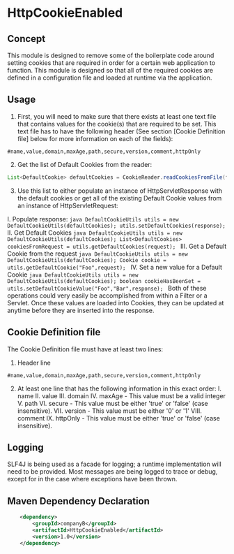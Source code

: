 # HttpCookieEnabled

## Concept
This module is designed to remove some of the boilerplate code around setting cookies that are required in order for a 
certain web application to function. This module is designed so that all of the required cookies are defined in a configuration
file and loaded at runtime via the application. 

## Usage
1. First, you will need to make sure that there exists at least one text file that contains values for the cookie(s) that are required to be set. This text file has to have the following header (See section [Cookie Definition file] below for more information on each of the fields):

 ```
 #name,value,domain,maxAge,path,secure,version,comment,httpOnly
 ```
2. Get the list of Default Cookies from the reader:

 ```java
 List<DefaultCookie> defaultCookies = CookieReader.readCookiesFromFile(filename);
 ```
3. Use this list to either populate an instance of HttpServletResponse with the default cookies or get all of the existing
Default Cookie values from an instance of HttpServletRequest:

  I. Populate response:
    ```java
    DefaultCookieUtils utils = new DefaultCookieUtils(defaultCookies);
    utils.setDefaultCookies(response);
    ```
  II. Get Default Cookies
    ```java
    DefaultCookieUtils utils = new DefaultCookieUtils(defaultCookies);
    List<DefaultCookies> cookiesFromRequest = utils.getDefaultCookies(request);
    ```
  III. Get a Default Cookie from the request
    ```java
    DefaultCookieUtils utils = new DefaultCookieUtils(defaultCookies);
    Cookie cookie = utils.getDefaultCookie("Foo",request);
    ```
  IV. Set a new value for a Default Cookie
    ```java
    DefaultCookieUtils utils = new DefaultCookieUtils(defaultCookies);
    boolean cookieHasBeenSet = utils.setDefaultCookieValue("Foo","Bar",response);
    ```
Both of these operations could very easily be accomplished from within a Filter or a Servlet.
Once these values are loaded into Cookies, they can be updated at anytime before they are inserted into the response.
    
## Cookie Definition file
The Cookie Definition file must have at least two lines:

1. Header line

```
#name,value,domain,maxAge,path,secure,version,comment,httpOnly
```
2. At least one line that has the following information in this exact order:
    I. name 
    II. value
    III. domain
    IV. maxAge - This value must be a valid integer
    V. path
    VI. secure - This value must be either 'true' or 'false' (case insensitive).
    VII. version - This value must be  either '0' or '1'
    VIII. comment
    IX. httpOnly - This value must be either 'true' or 'false' (case insensitive).
    
## Logging
SLF4J is being used as a facade for logging; a runtime implementation will need to be provided.
Most messages are being logged to trace or debug, except for in the case where exceptions have been thrown.

## Maven Dependency Declaration
```xml
    <dependency>
        <groupId>companyB</groupId>
        <artifactId>HttpCookieEnabled</artifactId>
        <version>1.0</version>
    </dependency>
```
